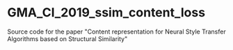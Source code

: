 # GMA_CI_2019_ssim_content_loss
Source code for the paper "Content representation for Neural Style Transfer Algorithms based on Structural Similarity"
